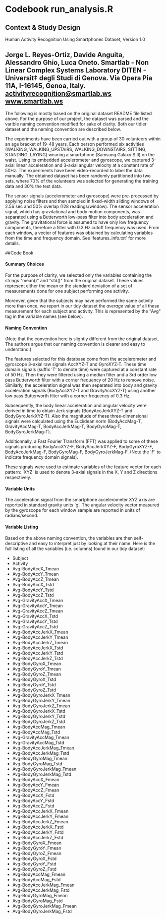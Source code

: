 # Codebook run_analysis.R


## Context & Study Design 

Human Activity Recognition Using Smartphones Dataset, Version 1.0

Jorge L. Reyes-Ortiz, Davide Anguita, Alessandro Ghio, Luca Oneto.
Smartlab - Non Linear Complex Systems Laboratory
DITEN - Universit‡ degli Studi di Genova.
Via Opera Pia 11A, I-16145, Genoa, Italy.
activityrecognition@smartlab.ws
www.smartlab.ws
------------------------------------------------------------------

The following is mostly based on the original dataset README file listed
above. For the purpose of our project, the dataset was parsed and the varible
naming convention modified for sake of clarity. Both our tidier dataset and the
naming convention are described below.

The experiments have been carried out with a group of 30 volunteers within an
age bracket of 19-48 years. Each person performed six activities (WALKING,
WALKING_UPSTAIRS, WALKING_DOWNSTAIRS, SITTING, STANDING, LAYING) wearing a
smartphone (Samsung Galaxy S II) on the waist. Using its embedded accelerometer
and gyroscope, we captured 3-axial linear acceleration and 3-axial angular
velocity at a constant rate of 50Hz. The experiments have been video-recorded to
label the data manually. The obtained dataset has been randomly partitioned into
two sets, where 70% of the volunteers was selected for generating the training
data and 30% the test data.

The sensor signals (accelerometer and gyroscope) were pre-processed by applying
noise filters and then sampled in fixed-width sliding windows of 2.56 sec and
50% overlap (128 readings/window). The sensor acceleration signal, which has
gravitational and body motion components, was separated using a Butterworth
low-pass filter into body acceleration and gravity. The gravitational force is
assumed to have only low frequency components, therefore a filter with 0.3 Hz
cutoff frequency was used. From each window, a vector of features was obtained
by calculating variables from the time and frequency domain. See
'features_info.txt' for more details.



##Code Book

#### Summary Choices

For the purpose of clarity, we selected only the variables containing the
strings "mean()" and "std()" from the original dataset. These values represent
either the mean or the standard deviation of a set of measurements done for one
subject performing one activity.

Moreover, given that the subjects may have performed the same activity more than
once, we report in our tidy dataset the _average_ value of all these
measurement for each subject and activity.  This is represented by the "Avg" tag
in the variable names (see below).


#### Naming Convention

(Note that the convention here is slightly different from the original
dataset. The authors argue that our naming convention is clearer and easy to
understand.)

The features selected for this database come from the accelerometer and
gyroscope 3-axial raw signals AccXYZ-T and GyroXYZ-T. These time domain signals
(suffix 'T' to denote time) were captured at a constant rate of 50 Hz. Then they
were filtered using a median filter and a 3rd order low pass Butterworth filter
with a corner frequency of 20 Hz to remove noise. Similarly, the acceleration
signal was then separated into body and gravity acceleration signals
(BodyAccXYZ-T and GravityAccXYZ-T) using another low pass Butterworth filter
with a corner frequency of 0.3 Hz.

Subsequently, the body linear acceleration and angular velocity were derived in
time to obtain Jerk signals (BodyAccJerkXYZ-T and BodyGyroJerkXYZ-T). Also the
magnitude of these three-dimensional signals were calculated using the Euclidean
norm (BodyAccMag-T, GravityAccMag-T, BodyAccJerkMag-T, BodyGyroMag-T,
BodyGyroJerkMag-T).

Additionnally, a Fast Fourier Transform (FFT) was applied to some of these
signals producing BodyAccXYZ-F, BodyAccJerkXYZ-F, BodyGyroXYZ-F,
BodyAccJerkMag-F, BodyGyroMag-F, BodyGyroJerkMag-F. (Note the 'F' to indicate
frequency domain signals).

These signals were used to estimate variables of the feature vector for each
pattern: 'XYZ' is used to denote 3-axial signals in the X, Y and Z directions
respectively.


#### Variable Units

The acceleration signal from the smartphone accelerometer XYZ axis are reported
in standard gravity units 'g'. The angular velocity vector measured by the
gyroscope for each window sample are reported in units of radians/second. 


#### Variable Listing

Based on the above naming convention, the variables are then self-descriptive
and easy to interpret just by looking at their name. Here is the full listing of
all the variables (i.e. columns) found in our tidy dataset:

* Subject                   
* Activity                  
* Avg-BodyAccX_Tmean        
* Avg-BodyAccY_Tmean       
* Avg-BodyAccZ_Tmean        
* Avg-BodyAccX_Tstd         
* Avg-BodyAccY_Tstd         
* Avg-BodyAccZ_Tstd        
* Avg-GravityAccX_Tmean     
* Avg-GravityAccY_Tmean     
* Avg-GravityAccZ_Tmean     
* Avg-GravityAccX_Tstd     
* Avg-GravityAccY_Tstd      
* Avg-GravityAccZ_Tstd      
* Avg-BodyAccJerkX_Tmean    
* Avg-BodyAccJerkY_Tmean   
* Avg-BodyAccJerkZ_Tmean    
* Avg-BodyAccJerkX_Tstd     
* Avg-BodyAccJerkY_Tstd     
* Avg-BodyAccJerkZ_Tstd    
* Avg-BodyGyroX_Tmean       
* Avg-BodyGyroY_Tmean       
* Avg-BodyGyroZ_Tmean       
* Avg-BodyGyroX_Tstd       
* Avg-BodyGyroY_Tstd        
* Avg-BodyGyroZ_Tstd        
* Avg-BodyGyroJerkX_Tmean   
* Avg-BodyGyroJerkY_Tmean  
* Avg-BodyGyroJerkZ_Tmean   
* Avg-BodyGyroJerkX_Tstd    
* Avg-BodyGyroJerkY_Tstd    
* Avg-BodyGyroJerkZ_Tstd   
* Avg-BodyAccMag_Tmean      
* Avg-BodyAccMag_Tstd       
* Avg-GravityAccMag_Tmean   
* Avg-GravityAccMag_Tstd   
* Avg-BodyAccJerkMag_Tmean  
* Avg-BodyAccJerkMag_Tstd   
* Avg-BodyGyroMag_Tmean     
* Avg-BodyGyroMag_Tstd     
* Avg-BodyGyroJerkMag_Tmean 
* Avg-BodyGyroJerkMag_Tstd  
* Avg-BodyAccX_Fmean        
* Avg-BodyAccY_Fmean       
* Avg-BodyAccZ_Fmean        
* Avg-BodyAccX_Fstd         
* Avg-BodyAccY_Fstd         
* Avg-BodyAccZ_Fstd        
* Avg-BodyAccJerkX_Fmean    
* Avg-BodyAccJerkY_Fmean    
* Avg-BodyAccJerkZ_Fmean    
* Avg-BodyAccJerkX_Fstd    
* Avg-BodyAccJerkY_Fstd     
* Avg-BodyAccJerkZ_Fstd     
* Avg-BodyGyroX_Fmean       
* Avg-BodyGyroY_Fmean      
* Avg-BodyGyroZ_Fmean       
* Avg-BodyGyroX_Fstd        
* Avg-BodyGyroY_Fstd        
* Avg-BodyGyroZ_Fstd       
* Avg-BodyAccMag_Fmean      
* Avg-BodyAccMag_Fstd       
* Avg-BodyAccJerkMag_Fmean  
* Avg-BodyAccJerkMag_Fstd  
* Avg-BodyGyroMag_Fmean     
* Avg-BodyGyroMag_Fstd      
* Avg-BodyGyroJerkMag_Fmean 
* Avg-BodyGyroJerkMag_Fstd 
